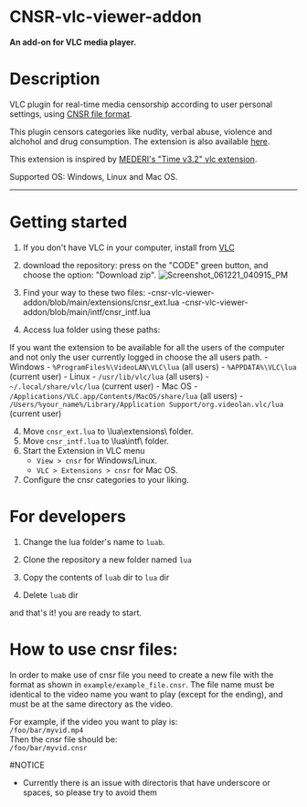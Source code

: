 # CNSR-vlc-viewer-addon

**An add-on for VLC media player.**

# Description

VLC plugin for real-time media censorship according to user personal settings,
using [CNSR file format](https://github.com/ophirhan/cnsr-file-format-specification).

This plugin censors categories like nudity, verbal abuse, violence and alchohol and drug consumption.
The extension is also available [here](https://addons.videolan.org/p/1537958/).

This extension is inspired by [MEDERI's "Time v3.2" vlc extension](https://addons.videolan.org/p/1154032/).

Supported OS: Windows, Linux and Mac OS.
_____________________________________________________________________________________________________

# Getting started

1. If you don't have VLC in your computer, install from [VLC](https://www.videolan.org/)
2. download the repository: press on the "CODE" green button, and choose the option: "Download zip".
![Screenshot_061221_040915_PM](https://user-images.githubusercontent.com/19567966/121777049-c8d80580-cb98-11eb-9ac7-6db63a0c518f.jpg)
3. Find your way to these two files: 
-cnsr-vlc-viewer-addon/blob/main/extensions/cnsr_ext.lua
-cnsr-vlc-viewer-addon/blob/main/intf/cnsr_intf.lua
			       
4. Access lua folder using these paths:

If you want the extension to be available for all the users of the 
computer and not only the user currently logged in choose the all users path.
    - Windows
        - `%ProgramFiles%\VideoLAN\VLC\lua` (all users)
        - `%APPDATA%\VLC\lua` (current user)
    - Linux
        - `/usr/lib/vlc/lua` (all users)
        - `~/.local/share/vlc/lua` (current user)
    - Mac OS
        - `/Applications/VLC.app/Contents/MacOS/share/lua` (all users)
        - `/Users/%your_name%/Library/Application Support/org.videolan.vlc/lua` (current user) 
  
4. Move `cnsr_ext.lua` to \lua\extensions\ folder.
5. Move `cnsr_intf.lua` to \lua\intf\ folder.
6. Start the Extension in VLC menu
    - `View > cnsr` for Windows/Linux.
    - `VLC > Extensions > cnsr` for Mac OS.
7. Configure the cnsr categories to your liking.

# For developers

1. Change the lua folder's name to `luab`.

2. Clone the repository a new folder named `lua`

3. Copy the contents of `luab` dir to `lua` dir

4. Delete `luab` dir

and that's it! you are ready to start.

# How to use cnsr files:
In order to make use of cnsr file you need to create a new file with the format as shown in `example/example_file.cnsr`.
The file name must be identical to the video name you want to play (except for the ending), and must be at the same directory as the video.

For example, if the video you want to play is: <br>
`/foo/bar/myvid.mp4` <br>
Then the cnsr file should be: <br>
`/foo/bar/myvid.cnsr` <br>

#NOTICE
- Currently there is an issue with directoris that have underscore or spaces, so please try to avoid them

